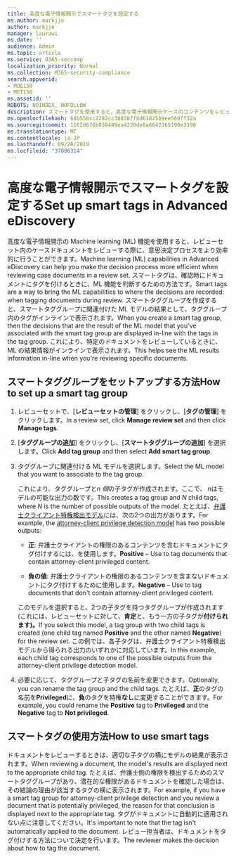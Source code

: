 ```yaml
---
title: 高度な電子情報開示でスマートタグを設定する
ms.author: markjjo
author: markjjo
manager: laurawi
ms.date: ''
audience: Admin
ms.topic: article
ms.service: O365-seccomp
localization_priority: Normal
ms.collection: M365-security-compliance
search.appverid:
- MOE150
- MET150
ms.assetid: ''
ROBOTS: NOINDEX, NOFOLLOW
description: スマートタグを使用すると、高度な電子情報開示ケースのコンテンツをレビューする際に、machine learning 機能を適用できます。 スマートタググループを使用して、弁護士クライアント特権モデルなどの機械学習の検出モデルの結果を表示します。
ms.openlocfilehash: 68b558cc2282cc388387f8d61825b9ee569ff32a
ms.sourcegitcommit: 1162d676b036449ea4220de8a6642165190e3398
ms.translationtype: MT
ms.contentlocale: ja-JP
ms.lasthandoff: 09/20/2019
ms.locfileid: "37086314"
---
```

# <a name="set-up-smart-tags-in-advanced-ediscovery"></a><span data-ttu-id="6edf3-104">高度な電子情報開示でスマートタグを設定する</span><span class="sxs-lookup"><span data-stu-id="6edf3-104">Set up smart tags in Advanced eDiscovery</span></span>

<span data-ttu-id="6edf3-105">高度な電子情報開示の Machine learning (ML) 機能を使用すると、レビューセット内のケースドキュメントをレビューする際に、意思決定プロセスをより効率的に行うことができます。</span><span class="sxs-lookup"><span data-stu-id="6edf3-105">Machine learning (ML) capabilities in Advanced eDiscovery can help you make the decision process more efficient when reviewing case documents in a review set.</span></span> <span data-ttu-id="6edf3-106">スマートタグは、確認時にドキュメントにタグを付けるときに、ML 機能を判断するための方法です。</span><span class="sxs-lookup"><span data-stu-id="6edf3-106">Smart tags are a way to bring the ML capabilities to where the decisions are recorded: when tagging documents during review.</span></span> <span data-ttu-id="6edf3-107">スマートタググループを作成すると、スマートタググループに関連付けた ML モデルの結果として、タググループ内のタグがインラインで表示されます。</span><span class="sxs-lookup"><span data-stu-id="6edf3-107">When you create a smart tag group, then the decisions that are the result of the ML model that you've associated with the smart tag group are displayed in-line with the tags in the tag group.</span></span> <span data-ttu-id="6edf3-108">これにより、特定のドキュメントをレビューしているときに、ML の結果情報がインラインで表示されます。</span><span class="sxs-lookup"><span data-stu-id="6edf3-108">This helps see the ML results information in-line when you're reviewing specific documents.</span></span>

## <a name="how-to-set-up-a-smart-tag-group"></a><span data-ttu-id="6edf3-109">スマートタググループをセットアップする方法</span><span class="sxs-lookup"><span data-stu-id="6edf3-109">How to set up a smart tag group</span></span>

1. <span data-ttu-id="6edf3-110">レビューセットで、[**レビューセットの管理**] をクリックし、[**タグの管理**] をクリックします。</span><span class="sxs-lookup"><span data-stu-id="6edf3-110">In a review set, click **Manage review set** and then click **Manage tags**.</span></span>

2. <span data-ttu-id="6edf3-111">[**タググループの追加**] をクリックし、[**スマートタググループの追加**] を選択します。</span><span class="sxs-lookup"><span data-stu-id="6edf3-111">Click **Add tag group** and then select **Add smart tag group**.</span></span>

3. <span data-ttu-id="6edf3-112">タググループに関連付ける ML モデルを選択します。</span><span class="sxs-lookup"><span data-stu-id="6edf3-112">Select the ML model that you want to associate to the tag group.</span></span>
    
   <span data-ttu-id="6edf3-113">これにより、タググループと*n 個*の子タグが作成されます。ここで、 *n*はモデルの可能な出力の数です。</span><span class="sxs-lookup"><span data-stu-id="6edf3-113">This creates a tag group and *N* child tags, where *N* is the number of possible outputs of the model.</span></span> <span data-ttu-id="6edf3-114">たとえば、[弁護士クライアント特権検出モデル](attorney-privilege-detection.md)には、次の2つの出力があります。</span><span class="sxs-lookup"><span data-stu-id="6edf3-114">For example, the [attorney-client privilege detection model](attorney-privilege-detection.md) has two possible outputs:</span></span> 

   - <span data-ttu-id="6edf3-115">**正**: 弁護士クライアントの権限のあるコンテンツを含むドキュメントにタグ付けするには、を使用します。</span><span class="sxs-lookup"><span data-stu-id="6edf3-115">**Positive** – Use to tag documents that contain attorney-client privileged content.</span></span>
   
   - <span data-ttu-id="6edf3-116">**負の値**: 弁護士クライアントの権限のあるコンテンツを含まないドキュメントにタグ付けするために使用します。</span><span class="sxs-lookup"><span data-stu-id="6edf3-116">**Negative** – Use to tag documents that don't contain attorney-client privileged content.</span></span>
    
    <span data-ttu-id="6edf3-117">このモデルを選択すると、2つの子タグを持つタググループが作成されます (これには、レビューセットに対して、**肯定**と、もう一方の子タグが**付けられます)。**</span><span class="sxs-lookup"><span data-stu-id="6edf3-117">If you select this model, a tag group with two child tags is created (one child tag named **Positive** and the other named **Negative**) for the review set.</span></span> <span data-ttu-id="6edf3-118">この例では、各子タグは、弁護士クライアント特権検出モデルから得られる出力のいずれかに対応しています。</span><span class="sxs-lookup"><span data-stu-id="6edf3-118">In this example, each child tag corresponds to one of the possible outputs from the attorney-client privilege detection model.</span></span>

4. <span data-ttu-id="6edf3-119">必要に応じて、タググループと子タグの名前を変更できます。</span><span class="sxs-lookup"><span data-stu-id="6edf3-119">Optionally, you can rename the tag group and the child tags.</span></span> <span data-ttu-id="6edf3-120">たとえば、**正**のタグの名前を**Privileged**に、**負**のタグを特権**なし**に変更することができます。</span><span class="sxs-lookup"><span data-stu-id="6edf3-120">For example, you could rename the **Positive** tag to **Privileged** and the **Negative** tag to **Not privileged**.</span></span>

## <a name="how-to-use-smart-tags"></a><span data-ttu-id="6edf3-121">スマートタグの使用方法</span><span class="sxs-lookup"><span data-stu-id="6edf3-121">How to use smart tags</span></span>

<span data-ttu-id="6edf3-122">ドキュメントをレビューするときは、適切な子タグの横にモデルの結果が表示されます。</span><span class="sxs-lookup"><span data-stu-id="6edf3-122">When reviewing a document, the model's results are displayed next to the appropriate child tag.</span></span> <span data-ttu-id="6edf3-123">たとえば、弁護士側の権限を検出するためのスマートタググループがあり、潜在的な権限があるドキュメントを確認した場合は、その結論の理由が該当するタグの横に表示されます。</span><span class="sxs-lookup"><span data-stu-id="6edf3-123">For example, if you have a smart tag group for attorney-client privilege detection and you review a document that is potentially privileged, the reason for that conclusion is displayed next to the appropriate tag.</span></span> <span data-ttu-id="6edf3-124">タグがドキュメントに自動的に適用されない点に注意してください。</span><span class="sxs-lookup"><span data-stu-id="6edf3-124">It's important to note that the tag isn't automatically applied to the document.</span></span> <span data-ttu-id="6edf3-125">レビュー担当者は、ドキュメントをタグ付けする方法について決定を行います。</span><span class="sxs-lookup"><span data-stu-id="6edf3-125">The reviewer makes the decision about how to tag the document.</span></span>